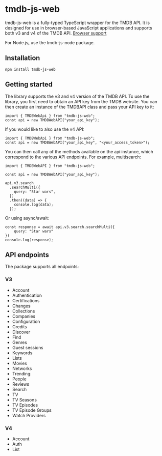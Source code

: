 # tmdb-js-web

tmdb-js-web is a fully-typed TypeScript wrapper for the TMDB API. It is designed for use in browser-based JavaScript applications and supports both v3 and v4 of the TMDB API. [Browser support](https://caniuse.com/?search=fetch)

For Node.js, use the tmdb-js-node package.

## Installation

```
npm install tmdb-js-web
```

## Getting started

The library supports the v3 and v4 version of the TMDB API. To use the library, you first need to obtain an API key from the TMDB website. You can then create an instance of the TMDBAPI class and pass your API key to it:

```
import { TMDBWebApi } from "tmdb-js-web";
const api = new TMDBWebAPI("your_api_key");
```

If you would like to also use the v4 API:

```
import { TMDBWebApi } from "tmdb-js-web";
const api = new TMDBWebAPI("your_api_key", "<your_access_token>");
```

You can then call any of the methods available on the api instance, which correspond to the various API endpoints. For example, multisearch:

```
import { TMDBWebAPI } from "tmdb-js-web";

const api = new TMDBWebAPI("your_api_key");

api.v3.search
  .searchMulti({
    query: "Star wars",
  })
  .then((data) => {
    console.log(data);
  });
```

Or using async/await:

```
const response = await api.v3.search.searchMulti({
    query: "Star wars"
})
console.log(response);
```

## API endpoints

The package supports all endpoints:

### V3

- Account
- Authentication
- Certifications
- Changes
- Collections
- Companies
- Configuration
- Credits
- Discover
- Find
- Genres
- Guest sessions
- Keywords
- Lists
- Movies
- Networks
- Trending
- People
- Reviews
- Search
- TV
- TV Seasons
- TV Episodes
- TV Episode Groups
- Watch Providers

### V4

- Account
- Auth
- List
